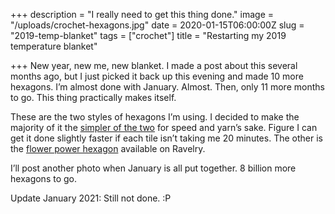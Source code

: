 
+++
description = "I really need to get this thing done."
image = "/uploads/crochet-hexagons.jpg"
date = 2020-01-15T06:00:00Z
slug = "2019-temp-blanket"
tags = ["crochet"]
title = "Restarting my 2019 temperature blanket"

+++
New year, new me, new blanket. I made a post about this several months ago, but I just picked it back up this evening and made 10 more hexagons. I’m almost done with January. Almost. Then, only 11 more months to go. This thing practically makes itself.

These are the two styles of hexagons I’m using. I decided to make the majority of it the [simpler of the two](https://makeanddocrew.com/basic-crochet-hexagon-pattern/) for speed and yarn’s sake. Figure I can get it done slightly faster if each tile isn’t taking me 20 minutes. The other is the [flower power hexagon](https://www.ravelry.com/patterns/library/flower-power-hexagon) available on Ravelry.

I’ll post another photo when January is all put together. 8 billion more hexagons to go.

Update January 2021: Still not done. :P
